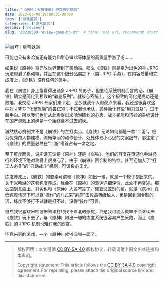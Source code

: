 ```yaml
---
title: "《崩坏：星穹铁道》游戏初见体验"
date: 2023-05-09T19:00:31+08:00
tags: ["游戏鉴赏"]
categories: ["游戏鉴赏"]
series: ["review"]
slug: "20230509-review-game-bh-xt"  # final real url, recommend: start by date, follow lower case words with hyphen splitter. E.g., `20230316-text-title`
---
```


![崩坏：星穹铁道](/img/posts/20230509-bhxt.jpg "崩坏：星穹铁道")

可能也只有米哈游还有能力和耐心做此等体量的高质量手游了吧……

如果说《原神》将开放世界带到了移动端，那么《崩铁》则是更为出色的将 JRPG 玩法带到了移动端，并且在这个细分品类之下（类 JRPG 手游），在内容质量和完成度上，《崩铁》没有任何的对手。

我在《崩铁》身上能看得出诸多 JRPG 的影子，但要论系统机制而言的话，《崩铁》确实是简化到极致的“轨迹系列”。就核心系统上，这个极致的简化是成功还是败笔，我交给 JRPG 专家们来评定，至少就我个人的观点来看，我还是很喜欢这种对 JRPG “化繁就简”的尝试的；不过我也承认，这种简化有些“用力过猛”，过于新手向。所以我们也能从此看得出米哈游策划的心思，战斗机制和巧妙的系统设计在国产游戏上的确是一个始终绕不过去的坎。

诚然核心机制并不是《崩铁》的主打卖点，《崩铁》无论如何都是一款“二游”，极为优秀的人物建模、流畅华丽的动作设计、处处体现小心思的文案细节，都注定了《崩铁》的质量必然在“二游”榜首占有一席之地。

至于肝度而言，说实话无论是《原神》还是《崩铁》，他们的肝度在页游化手游盛行的环境下绝对称得上很良心了。由于《崩铁》回合制的特性，甚至还加入了“打工人必备”的“自动战斗”机制，可谓良心无比。

练度养成上，《崩铁》的要素可谓和《原神》如出一辙，就是一个模子刻出来的。关于米哈游的这套练度养成，我会在《原神》的测评详细评价，此处不再赘述。那么回到氪度上，其实也和《原神》大差不差了。硬要说区别的话，就是《原神》在低练度情况下可以靠“操作”的方式来“刮痧”击败高等级敌人，但是回到回合制的话，练度不够打不过就是打不过，没得“操作”可言。

虽然我很喜欢米哈游把腾讯打的找不着北的感觉，但是我可能大概率不会继续把《崩铁》玩下去了，与《原神》如出一辙的练度系统很容易产生厌倦，而且《崩铁》的 JRPG 机制也难讨我的欣赏。

毕竟米家的游戏，一个《原神》就够我喝一壶了。

---

> 版权声明：本文遵循 [CC BY-SA 4.0](https://creativecommons.org/licenses/by-sa/4.0/deed.zh) 版权协议，转载请附上原文出处链接和本声明。
>
> Copyright statement: This article follows the [CC BY-SA 4.0](https://creativecommons.org/licenses/by-sa/4.0/deed.en) copyright agreement. For reprinting, please attach the original source link and this statement.
